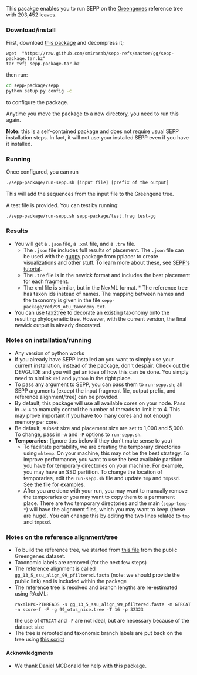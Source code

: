 This pacakge enables you to run SEPP on the [Greengenes](http://greengenes.lbl.gov/cgi-bin/nph-index.cgi) reference tree with 203,452 leaves.

### Download/install

First, download [this package](https://raw.github.com/smirarab/sepp-refs/master/gg/sepp-package.tar.bz) and decompress it; 
```
wget  "https://raw.github.com/smirarab/sepp-refs/master/gg/sepp-package.tar.bz"
tar tvfj sepp-package.tar.bz
```

then run:

``` bash
cd sepp-package/sepp
python setup.py config -c
```
to configure the package. 

Anytime you move the package to a new directory, you need to run this again. 

**Note:**  this is a self-contained package and does not require usual SEPP installation steps. 
In fact, it will not use your installed SEPP even if you have it installed. 

### Running
Once configured, you can run

``` bash
./sepp-package/run-sepp.sh [input file] [prefix of the output]
```

This will add the sequences from the input file to the Greengene tree. 

A test file is provided. You can test by running:

```
./sepp-package/run-sepp.sh sepp-package/test.frag test-gg
```

### Results

* You will get a `.json` file, a `.xml` file, and a `.tre` file. 
    * The `.json` file includes full results of placement. The `.json` file can be used with the [guppy](https://matsen.github.io/pplacer/generated_rst/guppy.html) package from pplacer to create visualizations and other stuff. To learn more about these, see [SEPP's tutorial](https://github.com/smirarab/sepp/tree/master/tutorial).
    *  The `.tre` file is in the newick format and includes the best placement for each fragment. 
    * The xml file is similar, but in the NexML format. * The reference tree has taxon ids instead of names. The mapping between names and the taxonomy is given in the file `sepp-package/ref/99_otu_taxonomy.txt`. 
* You can use  [tax2tree](https://github.com/biocore/tax2tree) to decorate an existing taxonomy onto the resulting phylogenetic tree. However, with the current
version, the final newick output is already decorated. 

### Notes on installation/running

* Any version of python works
* If you already have SEPP installed an you want to simply use your current installation, instead of the package, don't despair. Check out the DEVGUIDE and you will get an idea of how this can be done. You simply need to simlink `ref` and `python` in the right place. 
* To pass any argument to SEPP, you can pass them to `run-sepp.sh`; all SEPP arguments (except the input fragment file, output prefix, and reference alignment/tree) can be provided.
* By default, this package will use all available cores on your node. Pass in `-x 4` to manually control the number of threads to limit it to 4. 
  This may prove important if you have too many cores and not enough memory per core. 
* Be default, subset size and placement size are set to 1,000 and 5,000. To change, pass in `-A` and `-P` options to `run-sepp.sh`.
* **Temporaries:** (ignore tips below if they don't make sense to you)
    * To facilitate portability, we are creating the temporary directories using `mktemp`. 
      On your machine, this may not be the best strategy. 
      To improve performance, you want to use the best available partition you have for temporary directories on your machine. 
      For example, you may have an SSD partition. 
      To change the location of temporaries, edit the `run-sepp.sh` file and update `tmp` and `tmpssd`. See the file for examples. 
    * After you are done with your run, you may want to manually remove the temporaries or you may want to copy them to a permanent place. 
      There are two temporary directories and the main (`sepp-temp-*`) will have the alignment files, which you may want to keep (these are huge). 
      You can change this by editing the two lines related to `tmp` and `tmpssd`. 

### Notes on the reference alignment/tree

* To build the reference tree, we started from [this file](ftp://greengenes.microbio.me/greengenes_release/gg_13_8_otus/trees/99_otus.tree) from the public Greengenes dataset. 
* Taxonomic labels are removed (for the next few steps)
* The reference alignment is called `gg_13_5_ssu_align_99_pfiltered.fasta` (note: we should provide the public link) and is included within the package
* The reference tree is resolved and branch lengths are re-estimated using RAxML:
    ```
    raxmlHPC-PTHREADS -s gg_13_5_ssu_align_99_pfiltered.fasta -m GTRCAT -n score-f -F -g 99_otus_nice.tree -T 16 -p 32323
    ```
    the use of `GTRCAT` and `-F` are not ideal, but are necessary because of the dataset size
* The tree is rerooted and taxonomic branch labels are put back on the tree using [this script](relabel.py)


#### Acknowledgments 

* We thank Daniel MCDonald for help with this package. 
